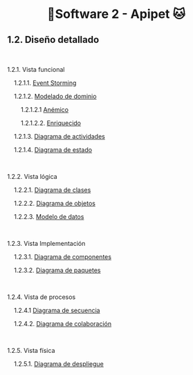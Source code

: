 # <center> 🐶Software 2 - Apipet 🐱  #

## 1.2. Diseño detallado

<br>

1.2.1. Vista funcional

&nbsp;&nbsp;&nbsp;&nbsp;1.2.1.1. [Event Storming](https://github.com/MiguelRiosT/ApipetDocumentacion/tree/main/Dise%C3%B1o%20detallado/Vista%20funcional/EventStorming)

&nbsp;&nbsp;&nbsp;&nbsp;1.2.1.2. [Modelado de dominio]()

&nbsp;&nbsp;&nbsp;&nbsp;&nbsp;&nbsp;&nbsp;&nbsp;1.2.1.2.1 [Anémico]()

&nbsp;&nbsp;&nbsp;&nbsp;&nbsp;&nbsp;&nbsp;&nbsp;1.2.1.2.2. [Enriquecido]()

&nbsp;&nbsp;&nbsp;&nbsp;1.2.1.3. [Diagrama de actividades](https://github.com/MiguelRiosT/ApipetDocumentacion/tree/main/Dise%C3%B1o%20detallado/Diagrama%20de%20Actividades)

&nbsp;&nbsp;&nbsp;&nbsp;1.2.1.4. [Diagrama de estado](https://github.com/MiguelRiosT/ApipetDocumentacion/tree/main/Dise%C3%B1o%20detallado/Diagrama%20de%20Estados)

<br>

1.2.2. Vista lógica

&nbsp;&nbsp;&nbsp;&nbsp;1.2.2.1. [Diagrama de clases]()

&nbsp;&nbsp;&nbsp;&nbsp;1.2.2.2. [Diagrama de objetos]()

&nbsp;&nbsp;&nbsp;&nbsp;1.2.2.3. [Modelo de datos]()

<br>

1.2.3. Vista Implementación

&nbsp;&nbsp;&nbsp;&nbsp;1.2.3.1. [Diagrama de componentes]()

&nbsp;&nbsp;&nbsp;&nbsp;1.2.3.2. [Diagrama de paquetes]()

<br>

1.2.4. Vista de procesos

&nbsp;&nbsp;&nbsp;&nbsp;1.2.4.1 [Diagrama de secuencia]()

&nbsp;&nbsp;&nbsp;&nbsp;1.2.4.2. [Diagrama de colaboración]()

<br>

1.2.5. Vista física

&nbsp;&nbsp;&nbsp;&nbsp;1.2.5.1. [Diagrama de despliegue]()





